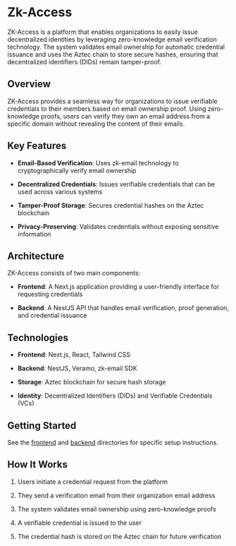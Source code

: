 # Zk-Access

ZK-Access is a platform that enables organizations to easily issue decentralized identities by leveraging zero-knowledge email verification technology. The system validates email ownership for automatic credential issuance and uses the Aztec chain to store secure hashes, ensuring that decentralized identifiers (DIDs) remain tamper-proof.


## Overview


ZK-Access provides a seamless way for organizations to issue verifiable credentials to their members based on email ownership proof. Using zero-knowledge proofs, users can verify they own an email address from a specific domain without revealing the content of their emails.


## Key Features


- **Email-Based Verification**: Uses zk-email technology to cryptographically verify email ownership

- **Decentralized Credentials**: Issues verifiable credentials that can be used across various systems
  
- **Tamper-Proof Storage**: Secures credential hashes on the Aztec blockchain

- **Privacy-Preserving**: Validates credentials without exposing sensitive information

## Architecture

ZK-Access consists of two main components:

- **Frontend**: A Next.js application providing a user-friendly interface for requesting credentials

- **Backend**: A NestJS API that handles email verification, proof generation, and credential issuance
  
## Technologies


- **Frontend**: Next.js, React, Tailwind CSS
  
- **Backend**: NestJS, Veramo, zk-email SDK

- **Storage**: Aztec blockchain for secure hash storage

- **Identity**: Decentralized Identifiers (DIDs) and Verifiable Credentials (VCs)

## Getting Started

See the [frontend](./frontend/README.md) and [backend](./backend/README.md) directories for specific setup instructions.

## How It Works


1. Users initiate a credential request from the platform
   
2. They send a verification email from their organization email address
   
3. The system validates email ownership using zero-knowledge proofs
   
4. A verifiable credential is issued to the user
   
5. The credential hash is stored on the Aztec chain for future verification